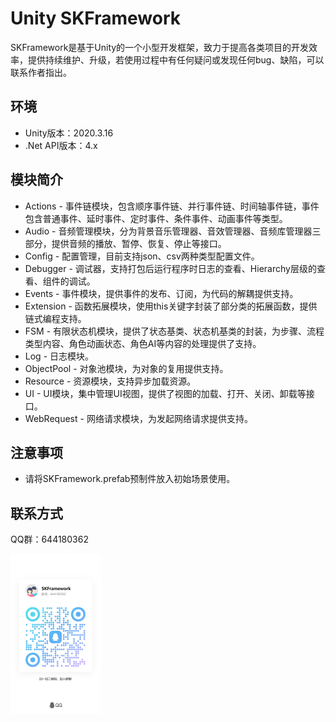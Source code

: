 # Unity SKFramework

SKFramework是基于Unity的一个小型开发框架，致力于提高各类项目的开发效率，提供持续维护、升级，若使用过程中有任何疑问或发现任何bug、缺陷，可以联系作者指出。

## 环境

- Unity版本：2020.3.16
- .Net API版本：4.x

## 模块简介

- Actions - 事件链模块，包含顺序事件链、并行事件链、时间轴事件链，事件包含普通事件、延时事件、定时事件、条件事件、动画事件等类型。
- Audio - 音频管理模块，分为背景音乐管理器、音效管理器、音频库管理器三部分，提供音频的播放、暂停、恢复、停止等接口。
- Config - 配置管理，目前支持json、csv两种类型配置文件。
- Debugger - 调试器，支持打包后运行程序时日志的查看、Hierarchy层级的查看、组件的调试。
- Events - 事件模块，提供事件的发布、订阅，为代码的解耦提供支持。
- Extension - 函数拓展模块，使用this关键字封装了部分类的拓展函数，提供链式编程支持。
- FSM - 有限状态机模块，提供了状态基类、状态机基类的封装，为步骤、流程类型内容、角色动画状态、角色AI等内容的处理提供了支持。
- Log - 日志模块。
- ObjectPool - 对象池模块，为对象的复用提供支持。
- Resource - 资源模块，支持异步加载资源。
- UI - UI模块，集中管理UI视图，提供了视图的加载、打开、关闭、卸载等接口。
- WebRequest - 网络请求模块，为发起网络请求提供支持。

## 注意事项

- 请将SKFramework.prefab预制件放入初始场景使用。

## 联系方式

QQ群：644180362

<img src="https://github.com/136512892/SKFramework/blob/master/QQ.jpg" alt="联系方式-QQ群" style="zoom:25%;" />

